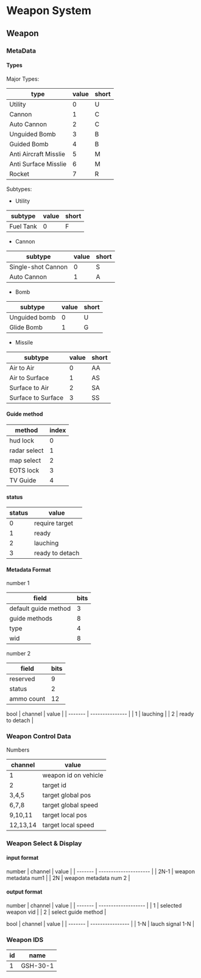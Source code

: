 # Weapon System

## Weapon 

### MetaData

#### Types 

Major Types:

| type                  | value | short |
| --------------------- | ----- | ----- |
| Utility               | 0     | U     |
| Cannon                | 1     | C     |
| Auto Cannon           | 2     | C     |
| Unguided Bomb         | 3     | B     |
| Guided Bomb           | 4     | B     |
| Anti Aircraft Misslie | 5     | M     |
| Anti Surface Misslie  | 6     | M     |
| Rocket                | 7     | R     |


Subtypes:

- Utility

| subtype   | value | short |
| --------- | ----- | ----- |
| Fuel Tank | 0     | F     |

- Cannon

| subtype            | value | short |
| ------------------ | ----- | ----- |
| Single-shot Cannon | 0     | S     |
| Auto Cannon        | 1     | A     |

- Bomb 

| subtype       | value | short |
| ------------- | ----- | ----- |
| Unguided bomb | 0     | U     |
| Glide Bomb    | 1     | G     |

- Missile 

| subtype            | value | short |
| ------------------ | ----- | ----- |
| Air to Air         | 0     | AA    |
| Air to Surface     | 1     | AS    |
| Surface to Air     | 2     | SA    |
| Surface to Surface | 3     | SS    |

#### Guide method 

| method       | index |
| ------------ | ----- |
| hud lock     | 0     |
| radar select | 1     |
| map select   | 2     |
| EOTS lock    | 3     |
| TV Guide     | 4     |

#### status

| status | value           |
| ------ | --------------- |
| 0      | require target  |
| 1      | ready           |
| 2      | lauching        |
| 3      | ready to detach |


#### Metadata Format 

number 1

| field                | bits |
| -------------------- | ---- |
| default guide method | 3    |
| guide methods        | 8    |
| type                 | 4    |
| wid                  | 8    |

number 2

| field      | bits |
| ---------- | ---- |
| reserved   | 9    |
| status     | 2    |
| ammo count | 12   |

bool
| channel | value           |
| ------- | --------------- |
| 1       | lauching        |
| 2       | ready to detach |

### Weapon Control Data

Numbers

| channel  | value                |
| -------- | -------------------- |
| 1        | weapon id on vehicle |
| 2        | target id            |
| 3,4,5    | target global pos    |
| 6,7,8    | target global speed  |
| 9,10,11  | target local pos     |
| 12,13,14 | target local speed   |

### Weapon Select & Display 

#### input format 

number 
| channel | value                 |
| ------- | --------------------- |
| 2N-1    | weapon metadata num1  |
| 2N      | weapon metadata num 2 |

#### output format 

number 
| channel | value               |
| ------- | ------------------- |
| 1       | selected weapon vid |
| 2       | select guide method |

bool 
| channel | value            |
| ------- | ---------------- |
| 1-N     | lauch signal 1-N |


### Weapon IDS

| id  | name     |
| --- | -------- |
| 1   | GSH-30-1 |
